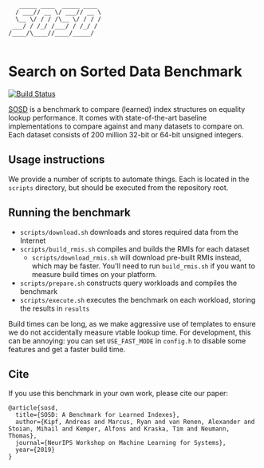 ```
   _____ ____  _____ ____ 
  / ___// __ \/ ___// __ \
  \__ \/ / / /\__ \/ / / /
 ___/ / /_/ /___/ / /_/ / 
/____/\____//____/_____/  
                          
```

Search on Sorted Data Benchmark
====

[![Build Status](https://drone.rm.cab/api/badges/learnedsystems/SOSD/status.svg)](https://drone.rm.cab/learnedsystems/SOSD)

[SOSD](https://learned.systems/papers/sosd.pdf) is a benchmark to compare (learned) index structures on equality lookup performance.
It comes with state-of-the-art baseline implementations to compare against and many datasets to compare on.
Each dataset consists of 200 million 32-bit or 64-bit unsigned integers.

## Usage instructions

We provide a number of scripts to automate things. Each is located in the `scripts` directory, but should be executed from the repository root.

## Running the benchmark

* `scripts/download.sh` downloads and stores required data from the Internet
* `scripts/build_rmis.sh` compiles and builds the RMIs for each dataset
  * `scripts/download_rmis.sh` will download pre-built RMIs instead, which may be faster. You'll need to run `build_rmis.sh` if you want to measure build times on your platform.
* `scripts/prepare.sh` constructs query workloads and compiles the benchmark
* `scripts/execute.sh` executes the benchmark on each workload, storing the results in `results`

Build times can be long, as we make aggressive use of templates to ensure we do not accidentally measure vtable lookup time. For development, this can be annoying: you can set `USE_FAST_MODE` in `config.h` to disable some features and get a faster build time.

## Cite

If you use this benchmark in your own work, please cite our paper:

```
@article{sosd,
  title={SOSD: A Benchmark for Learned Indexes},
  author={Kipf, Andreas and Marcus, Ryan and van Renen, Alexander and Stoian, Mihail and Kemper, Alfons and Kraska, Tim and Neumann, Thomas},
  journal={NeurIPS Workshop on Machine Learning for Systems},
  year={2019}
}
```
